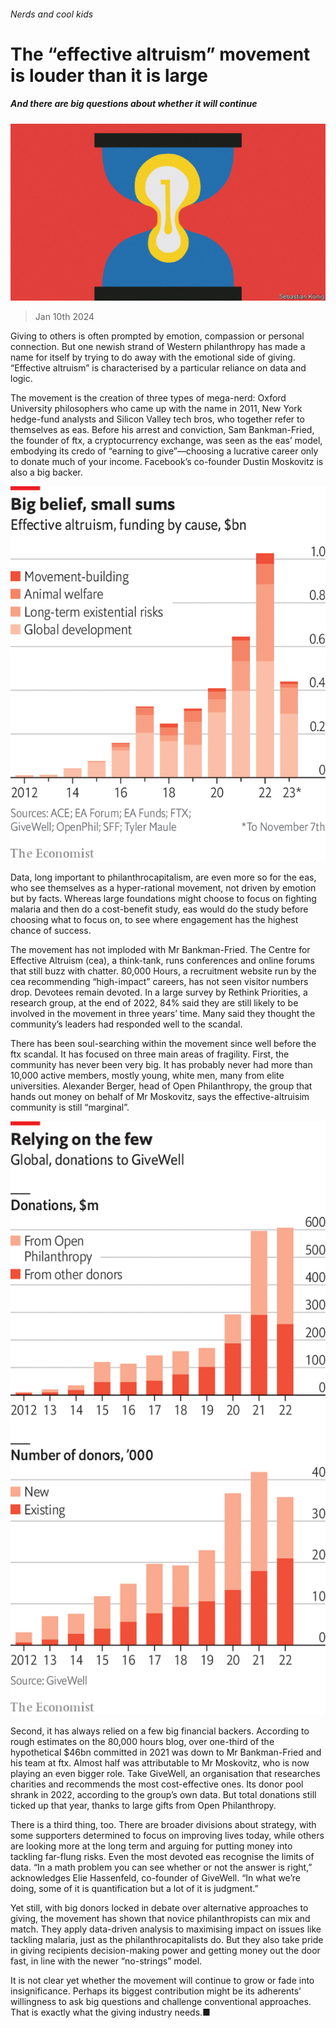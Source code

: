 ###### Nerds and cool kids

# The “effective altruism” movement is louder than it is large 

##### And there are big questions about whether it will continue 

![image](images/20240113_SRD007.jpg) 

> Jan 10th 2024 

Giving to others is often prompted by emotion, compassion or personal connection. But one newish strand of Western philanthropy has made a name for itself by trying to do away with the emotional side of giving. “Effective altruism” is characterised by a particular reliance on data and logic. 

The movement is the creation of three types of mega-nerd: Oxford University philosophers who came up with the name in 2011, New York hedge-fund analysts and Silicon Valley tech bros, who together refer to themselves as eas. Before his arrest and conviction, Sam Bankman-Fried, the founder of ftx, a cryptocurrency exchange, was seen as the eas’ model, embodying its credo of “earning to give”—choosing a lucrative career only to donate much of your income. Facebook’s co-founder Dustin Moskovitz is also a big backer. 

![image](images/20240113_SRC406.png) 


Data, long important to philanthrocapitalism, are even more so for the eas, who see themselves as a hyper-rational movement, not driven by emotion but by facts. Whereas large foundations might choose to focus on fighting malaria and then do a cost-benefit study, eas would do the study before choosing what to focus on, to see where engagement has the highest chance of success. 

The movement has not imploded with Mr Bankman-Fried. The Centre for Effective Altruism (cea), a think-tank, runs conferences and online forums that still buzz with chatter. 80,000 Hours, a recruitment website run by the cea recommending “high-impact” careers, has not seen visitor numbers drop. Devotees remain devoted. In a large survey by Rethink Priorities, a research group, at the end of 2022, 84% said they are still likely to be involved in the movement in three years’ time. Many said they thought the community’s leaders had responded well to the scandal.

There has been soul-searching within the movement since well before the ftx scandal. It has focused on three main areas of fragility. First, the community has never been very big. It has probably never had more than 10,000 active members, mostly young, white men, many from elite universities. Alexander Berger, head of Open Philanthropy, the group that hands out money on behalf of Mr Moskovitz, says the effective-altruisim community is still “marginal”. 

![image](images/20240113_SRC309.png) 


Second, it has always relied on a few big financial backers. According to rough estimates on the 80,000 hours blog, over one-third of the hypothetical $46bn committed in 2021 was down to Mr Bankman-Fried and his team at ftx. Almost half was attributable to Mr Moskovitz, who is now playing an even bigger role. Take GiveWell, an organisation that researches charities and recommends the most cost-effective ones. Its donor pool shrank in 2022, according to the group’s own data. But total donations still ticked up that year, thanks to large gifts from Open Philanthropy.



There is a third thing, too. There are broader divisions about strategy, with some supporters determined to focus on improving lives today, while others are looking more at the long term and arguing for putting money into tackling far-flung risks. Even the most devoted eas recognise the limits of data. “In a math problem you can see whether or not the answer is right,” acknowledges Elie Hassenfeld, co-founder of GiveWell. “In what we’re doing, some of it is quantification but a lot of it is judgment.”

Yet still, with big donors locked in debate over alternative approaches to giving, the movement has shown that novice philanthropists can mix and match. They apply data-driven analysis to maximising impact on issues like tackling malaria, just as the philanthrocapitalists do. But they also take pride in giving recipients decision-making power and getting money out the door fast, in line with the newer “no-strings” model. 

It is not clear yet whether the movement will continue to grow or fade into insignificance. Perhaps its biggest contribution might be its adherents’ willingness to ask big questions and challenge conventional approaches. That is exactly what the giving industry needs.■

